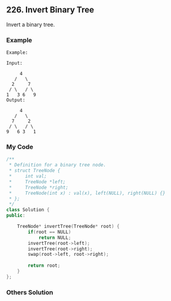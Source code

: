 ## 226. Invert Binary Tree

Invert a binary tree.


### Example

```
Example:

Input:

     4
   /   \
  2     7
 / \   / \
1   3 6   9
Output:

     4
   /   \
  7     2
 / \   / \
9   6 3   1
```

### My Code
```c++
/**
 * Definition for a binary tree node.
 * struct TreeNode {
 *     int val;
 *     TreeNode *left;
 *     TreeNode *right;
 *     TreeNode(int x) : val(x), left(NULL), right(NULL) {}
 * };
 */
class Solution {
public:

    TreeNode* invertTree(TreeNode* root) {
        if(root == NULL)
            return NULL;
        invertTree(root->left);
        invertTree(root->right);
        swap(root->left, root->right);
        
        return root;
    }
};
```


### Others Solution
```c++
```

